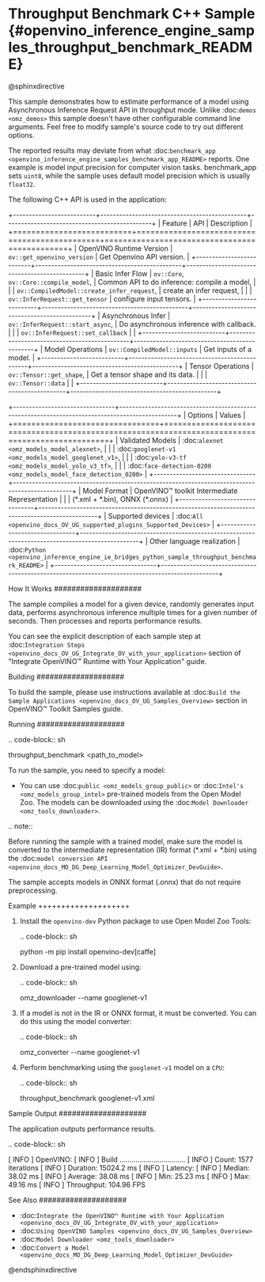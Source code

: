 # Throughput Benchmark C++ Sample {#openvino_inference_engine_samples_throughput_benchmark_README}

@sphinxdirective

This sample demonstrates how to estimate performance of a model using Asynchronous Inference Request API in throughput mode. Unlike :doc:`demos <omz_demos>` this sample doesn't have other configurable command line arguments. Feel free to modify sample's source code to try out different options.

The reported results may deviate from what :doc:`benchmark_app <openvino_inference_engine_samples_benchmark_app_README>` reports. One example is model input precision for computer vision tasks. benchmark_app sets ``uint8``, while the sample uses default model precision which is usually ``float32``.

The following C++ API is used in the application:

+--------------------------+----------------------------------------------+----------------------------------------------+
| Feature                  | API                                          | Description                                  |
+==========================+==============================================+==============================================+
| OpenVINO Runtime Version | ``ov::get_openvino_version``                 | Get Openvino API version.                    |
+--------------------------+----------------------------------------------+----------------------------------------------+
| Basic Infer Flow         | ``ov::Core``, ``ov::Core::compile_model``,   | Common API to do inference: compile a model, |
|                          | ``ov::CompiledModel::create_infer_request``, | create an infer request,                     |
|                          | ``ov::InferRequest::get_tensor``             | configure input tensors.                     |
+--------------------------+----------------------------------------------+----------------------------------------------+
| Asynchronous Infer       | ``ov::InferRequest::start_async``,           | Do asynchronous inference with callback.     |
|                          | ``ov::InferRequest::set_callback``           |                                              |
+--------------------------+----------------------------------------------+----------------------------------------------+
| Model Operations         | ``ov::CompiledModel::inputs``                | Get inputs of a model.                       |
+--------------------------+----------------------------------------------+----------------------------------------------+
| Tensor Operations        | ``ov::Tensor::get_shape``,                   | Get a tensor shape and its data.             |
|                          | ``ov::Tensor::data``                         |                                              |
+--------------------------+----------------------------------------------+----------------------------------------------+

+--------------------------------+------------------------------------------------------------------------------------------------+
| Options                        | Values                                                                                         |
+================================+================================================================================================+
| Validated Models               | :doc:`alexnet <omz_models_model_alexnet>`,                                                     |
|                                | :doc:`googlenet-v1 <omz_models_model_googlenet_v1>`,                                           |
|                                | :doc:`yolo-v3-tf <omz_models_model_yolo_v3_tf>`,                                               |
|                                | :doc:`face-detection-0200 <omz_models_model_face_detection_0200>`                              |
+--------------------------------+------------------------------------------------------------------------------------------------+
| Model Format                   | OpenVINO™ toolkit Intermediate Representation                                                  |
|                                | (\*.xml + \*.bin), ONNX (\*.onnx)                                                              |
+--------------------------------+------------------------------------------------------------------------------------------------+
| Supported devices              | :doc:`All <openvino_docs_OV_UG_supported_plugins_Supported_Devices>`                           |
+--------------------------------+------------------------------------------------------------------------------------------------+
| Other language realization     | :doc:`Python <openvino_inference_engine_ie_bridges_python_sample_throughput_benchmark_README>` |
+--------------------------------+------------------------------------------------------------------------------------------------+


How It Works
####################

The sample compiles a model for a given device, randomly generates input data, performs asynchronous inference multiple times for a given number of seconds. Then processes and reports performance results.

You can see the explicit description of
each sample step at :doc:`Integration Steps <openvino_docs_OV_UG_Integrate_OV_with_your_application>` section of "Integrate OpenVINO™ Runtime with Your Application" guide.

Building
####################

To build the sample, please use instructions available at :doc:`Build the Sample Applications <openvino_docs_OV_UG_Samples_Overview>` section in OpenVINO™ Toolkit Samples guide.

Running
####################

.. code-block:: sh

   throughput_benchmark <path_to_model>


To run the sample, you need to specify a model:

- You can use :doc:`public <omz_models_group_public>` or :doc:`Intel's <omz_models_group_intel>` pre-trained models from the Open Model Zoo. The models can be downloaded using the :doc:`Model Downloader <omz_tools_downloader>`.

.. note::

   Before running the sample with a trained model, make sure the model is converted to the intermediate representation (IR) format (\*.xml + \*.bin) using the :doc:`model conversion API <openvino_docs_MO_DG_Deep_Learning_Model_Optimizer_DevGuide>`.

   The sample accepts models in ONNX format (.onnx) that do not require preprocessing.

Example
++++++++++++++++++++

1. Install the ``openvino-dev`` Python package to use Open Model Zoo Tools:

   .. code-block:: sh

      python -m pip install openvino-dev[caffe]


2. Download a pre-trained model using:

   .. code-block:: sh

      omz_downloader --name googlenet-v1


3. If a model is not in the IR or ONNX format, it must be converted. You can do this using the model converter:

   .. code-block:: sh

      omz_converter --name googlenet-v1


4. Perform benchmarking using the ``googlenet-v1`` model on a ``CPU``:

   .. code-block:: sh

      throughput_benchmark googlenet-v1.xml


Sample Output
####################

The application outputs performance results.

.. code-block:: sh

   [ INFO ] OpenVINO:
   [ INFO ] Build ................................. <version>
   [ INFO ] Count:      1577 iterations
   [ INFO ] Duration:   15024.2 ms
   [ INFO ] Latency:
   [ INFO ]        Median:     38.02 ms
   [ INFO ]        Average:    38.08 ms
   [ INFO ]        Min:        25.23 ms
   [ INFO ]        Max:        49.16 ms
   [ INFO ] Throughput: 104.96 FPS


See Also
####################

* :doc:`Integrate the OpenVINO™ Runtime with Your Application <openvino_docs_OV_UG_Integrate_OV_with_your_application>`
* :doc:`Using OpenVINO Samples <openvino_docs_OV_UG_Samples_Overview>`
* :doc:`Model Downloader <omz_tools_downloader>`
* :doc:`Convert a Model <openvino_docs_MO_DG_Deep_Learning_Model_Optimizer_DevGuide>`

@endsphinxdirective
